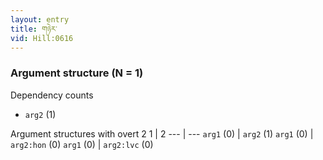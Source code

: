 ```yaml
---
layout: entry
title: གཉེར་
vid: Hill:0616
---
```

### Argument structure (N = 1)
Dependency counts
* `arg2` (1)


Argument structures with overt 2
1 | 2
--- | ---
`arg1` (0) | `arg2` (1)
`arg1` (0) | `arg2:hon` (0)
`arg1` (0) | `arg2:lvc` (0)
